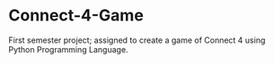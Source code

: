 # Connect-4-Game
First semester project; assigned to create a game of Connect 4 using Python Programming Language.
